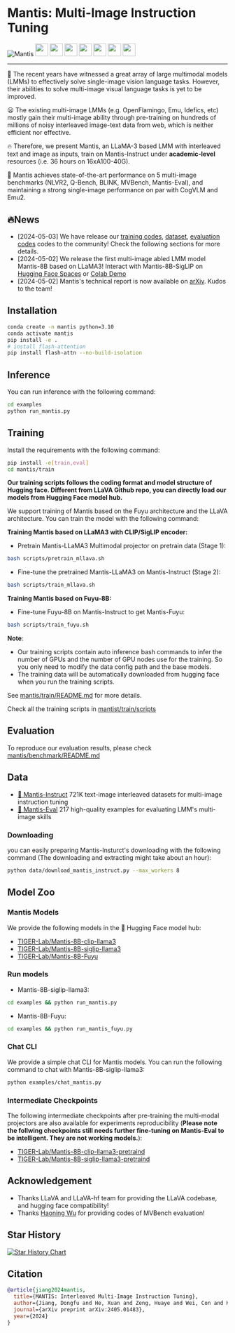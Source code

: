 # Mantis: Multi-Image Instruction Tuning

![Mantis](./docs/assets/images/radar_chart.png)
<a target="_blank" href="https://arxiv.org/abs/2405.01483">
<img style="height:22pt" src="https://img.shields.io/badge/-Paper-black?style=flat&logo=arxiv"></a>
<a target="_blank" href="https://github.com/TIGER-AI-Lab/Mantis">
<img style="height:22pt" src="https://img.shields.io/badge/-Code-green?style=flat&logo=github"></a>
<a target="_blank" href="https://tiger-ai-lab.github.io/Mantis/">
<img style="height:22pt" src="https://img.shields.io/badge/-🌐%20Website-red?style=flat"></a>
<a target="_blank" href="https://huggingface.co/datasets/TIGER-Lab/Mantis-Instruct">
<img style="height:22pt" src="https://img.shields.io/badge/-🤗%20Dataset-red?style=flat"></a>
<a target="_blank" href="https://huggingface.co/spaces/TIGER-Lab/Mantis">
<img style="height:22pt" src="https://img.shields.io/badge/-🤗%20Demo-red?style=flat"></a> 
<a target="_blank" href="https://huggingface.co/collections/TIGER-Lab/mantis-6619b0834594c878cdb1d6e4">
<img style="height:22pt" src="https://img.shields.io/badge/-🤗%20Models-red?style=flat"></a>
<a target="_blank" href="https://twitter.com/DongfuJiang/status/1786552974598078677">
<img style="height:22pt" src="https://img.shields.io/badge/-Tweet-blue?style=flat&logo=twitter"></a>
<br>

---

🤔 The recent years have witnessed a great array of large multimodal models (LMMs) to effectively solve single-image vision language tasks. However, their abilities to solve multi-image visual language tasks is yet to be improved.

😦 The existing multi-image LMMs (e.g. OpenFlamingo, Emu, Idefics, etc) mostly gain their multi-image ability through pre-training on hundreds of millions of noisy interleaved image-text data from web, which is neither efficient nor effective.

🔥 Therefore, we present Mantis, an LLaMA-3 based LMM with interleaved text and image as inputs, train on Mantis-Instruct under **academic-level** resources (i.e. 36 hours on 16xA100-40G). 

🚀 Mantis achieves state-of-the-art performance on 5 multi-image benchmarks (NLVR2, Q-Bench, BLINK, MVBench, Mantis-Eval), and maintaining a strong single-image performance on par with CogVLM and Emu2.

## 🔥News
- [2024-05-03] We have release our [training codes](./mantis/train/README.md), [dataset](https://huggingface.co/datasets/TIGER-Lab/Mantis-Instruct), [evaluation codes](./mantis/benchmark/README.md) codes to the community! Check the following sections for more details.
- [2024-05-02] We release the first multi-image abled LMM model Mantis-8B based on LLaMA3! Interact with Mantis-8B-SigLIP on [Hugging Face Spaces](https://huggingface.co/spaces/TIGER-Lab/Mantis) or [Colab Demo](./examples/run_mantis.py)
- [2024-05-02] Mantis's technical report is now available on [arXiv](https://arxiv.org/abs/2405.01483). Kudos to the team!

## Installation
```bash
conda create -n mantis python=3.10
conda activate mantis
pip install -e .
# install flash-attention
pip install flash-attn --no-build-isolation
```
## Inference

You can run inference with the following command:
```bash
cd examples
python run_mantis.py
```

## Training
Install the requirements with the following command:
```bash
pip install -e[train,eval]
cd mantis/train
```

**Our training scripts follows the coding format and model structure of Hugging face. Different from LLaVA Github repo, you can directly load our models from Hugging Face model hub.**

We support training of Mantis based on the Fuyu architecture and the LLaVA architecture. You can train the model with the following command:

**Training Mantis based on LLaMA3 with CLIP/SigLIP encoder:**
- Pretrain Mantis-LLaMA3 Multimodal projector on pretrain data (Stage 1):
```bash
bash scripts/pretrain_mllava.sh
```

- Fine-tune the pretrained Mantis-LLaMA3 on Mantis-Instruct (Stage 2):
```bash
bash scripts/train_mllava.sh
```

**Training Mantis based on Fuyu-8B:**
- Fine-tune Fuyu-8B on Mantis-Instruct to get Mantis-Fuyu:
```bash
bash scripts/train_fuyu.sh
```

**Note**: 
- Our training scripts contain auto inference bash commands to infer the number of GPUs and the number of GPU nodes use for the training. So you only need to modify the data config path and the base models.
- The training data will be automatically downloaded from hugging face when you run the training scripts.

See [mantis/train/README.md](./mantis/train/README.md) for more details. 

Check all the training scripts in [mantist/train/scripts](./mantis/train/scripts)

## Evaluation
To reproduce our evaluation results, please check [mantis/benchmark/README.md](./mantis/benchmark/README.md)

## Data
- [🤗 Mantis-Instruct](https://huggingface.co/datasets/TIGER-Lab/Mantis-Instruct) 721K text-image interleaved datasets for multi-image instruction tuning
- [🤗 Mantis-Eval](https://huggingface.co/datasets/TIGER-Lab/Mantis-Eval) 217 high-quality examples for evaluating LMM's multi-image skills

### Downloading
you can easily preparing Mantis-Insturct's downloading with the following command (The downloading and extracting might take about an hour):
```bash
python data/download_mantis_instruct.py --max_workers 8
```

## Model Zoo

### Mantis Models
We provide the following models in the 🤗 Hugging Face model hub:
- [TIGER-Lab/Mantis-8B-clip-llama3](https://huggingface.co/TIGER-Lab/Mantis-8B-clip-llama3)
- [TIGER-Lab/Mantis-8B-siglip-llama3](https://huggingface.co/TIGER-Lab/Mantis-8B-siglip-llama3)
- [TIGER-Lab/Mantis-8B-Fuyu](https://huggingface.co/TIGER-Lab/Mantis-8B-Fuyu)

### Run models

- Mantis-8B-siglip-llama3:
```bash
cd examples && python run_mantis.py
```
- Mantis-8B-Fuyu:
```bash
cd examples && python run_mantis_fuyu.py
```

### Chat CLI
We provide a simple chat CLI for Mantis models. You can run the following command to chat with Mantis-8B-siglip-llama3:
```bash
python examples/chat_mantis.py
```

### Intermediate Checkpoints
The following intermediate checkpoints after pre-training the multi-modal projectors are also available for experiments reproducibility (**Please note the follwing checkpoints still needs further fine-tuning on Mantis-Eval to be intelligent. They are not working models.**):
- [TIGER-Lab/Mantis-8B-clip-llama3-pretraind](https://huggingface.co/TIGER-Lab/Mantis-8B-clip-llama3-pretraind)
- [TIGER-Lab/Mantis-8B-siglip-llama3-pretraind](https://huggingface.co/TIGER-Lab/Mantis-8B-siglip-llama3-pretraind)



## Acknowledgement
- Thanks LLaVA and LLaVA-hf team for providing the LLaVA codebase, and hugging face compatibility!
- Thanks [Haoning Wu](https://teowu.github.io/) for providing codes of MVBench evaluation!


## Star History

[![Star History Chart](https://api.star-history.com/svg?repos=TIGER-AI-Lab/Mantis&type=Date)](https://star-history.com/#TIGER-AI-Lab/Mantis&Date)

## Citation
```bibtex
@article{jiang2024mantis,
  title={MANTIS: Interleaved Multi-Image Instruction Tuning},
  author={Jiang, Dongfu and He, Xuan and Zeng, Huaye and Wei, Con and Ku, Max and Liu, Qian and Chen, Wenhu},
  journal={arXiv preprint arXiv:2405.01483},
  year={2024}
}
```